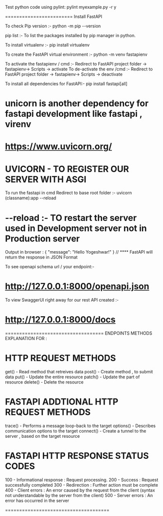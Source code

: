 Test python code using pylint:
pylint myexample.py -r y

========================
Install FastAPI

To check Pip version :- python -m pip --version

pip list :- To list the packages installed by pip manager in python.

To install virtualenv :- pip install virtualenv

To create the FastAPI virtual environment :- python -m venv fastapienv

To activate the fastapienv / cmd :- Redirect to FastAPI project folder -> fastapienv-> Scripts -> activate
To de-activate the env /cmd :- Redirect to FastAPI project folder -> fastapienv-> Scripts -> deactivate

To install all dependencies for FastAPI:- pip install fastapi[all]

# unicorn is another dependency for fastapi development like fastapi , virenv

# https://www.uvicorn.org/

# UVICORN - TO REGISTER OUR SERVER WITH ASGI

To run the fastapi in cmd Redirect to base root folder :- uvicorn (classname):app --reload

# --reload :- TO restart the server used in Development server not in Production server

Output in browser :
{
"message": "Hello Yogeshwar!"
} // \*\*\*\* FastAPI will return the response in JSON Format

To see openapi schema url / your endpoint:-

# http://127.0.0.1:8000/openapi.json

To view SwaggerUI right away for our rest API created :-

# http://127.0.0.1:8000/docs

===================================
ENDPOINTS METHODS EXPLANATION FOR :

# HTTP REQUEST METHODS

get() - Read method that retreives data
post() - Create method , to submit data
put() - Update the entire resource
patch() - Update the part of resource
delete() - Delete the resource

# FASTAPI ADDTIONAL HTTP REQUEST METHODS

trace() - Performs a message loop-back to the target
options() - Describes communication options to the target
connect() - Create a tunnel to the server , based on the target resource

# FASTAPI HTTP RESPONSE STATUS CODES

100 - Informational response : Request processing.
200 - Success : Request successfully completed
300 - Redirection : Further action must be complete
400 - Client errors : An error caused by the request from the client (syntax not understandable by the server from the client)
500 - Server errors : An error has occurred in the server

=====================================
